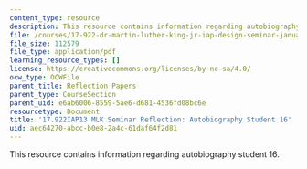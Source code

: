 ```yaml
---
content_type: resource
description: This resource contains information regarding autobiography student 16.
file: /courses/17-922-dr-martin-luther-king-jr-iap-design-seminar-january-iap-2013/aec64270abccb0e82a4c61daf64f2d81_MIT17_922IAP13_RefPapr3R.pdf
file_size: 112579
file_type: application/pdf
learning_resource_types: []
license: https://creativecommons.org/licenses/by-nc-sa/4.0/
ocw_type: OCWFile
parent_title: Reflection Papers
parent_type: CourseSection
parent_uid: e6ab6006-8559-5ae6-d681-4536fd08bc6e
resourcetype: Document
title: '17.922IAP13 MLK Seminar Reflection: Autobiography Student 16'
uid: aec64270-abcc-b0e8-2a4c-61daf64f2d81
---
```

This resource contains information regarding autobiography student 16.